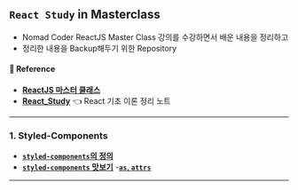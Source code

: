 ## `React Study` in Masterclass

- Nomad Coder ReactJS Master Class 강의를 수강하면서 배운 내용을 정리하고
- 정리한 내용을 Backup해두기 위한 Repository

#### 📔 Reference
- **[ReactJS 마스터 클래스](https://nomadcoders.co/react-masterclass)**
- **[React_Study](https://rayched.github.io/React_Study/)** 👈 React 기초 이론 정리 노트
---

### 1. Styled-Components
- **[`styled-components`의 정의](/Theory/1.Style_Components/styled-components.md)**
- **[`styled-components` 맛보기](/Theory/1.Style_Components/Styled-Components_맛보기.md)**
-**[`as`, `attrs`](/Theory/1.Style_Components/'as'%20and%20'Attrs'.md)**

---